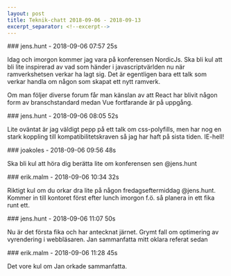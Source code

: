 ```yaml
---
layout: post
title: Teknik-chatt 2018-09-06 - 2018-09-13
excerpt_separator: <!--excerpt-->
---
```

<section class="message" markdown="1">
### jens.hunt - 2018-09-06 07:57 25s

Idag och imorgon kommer jag vara på konferensen NordicJs. Ska bli kul att bli lite inspirerad av vad som händer i javascriptvärlden nu när ramverkshetsen verkar ha lagt sig. Det är egentligen bara ett talk som verkar handla om någon som skapat ett nytt ramverk. 

Om man följer diverse forum får man känslan av att React har blivit någon form av branschstandard medan Vue fortfarande är på uppgång. 
</section>
<section class="message" markdown="1">
### jens.hunt - 2018-09-06 08:05 52s

Lite oväntat är jag väldigt pepp på ett talk om css-polyfills, men har nog en stark koppling till kompatibilitetskraven så jag har haft på sista tiden. IE-hell!  
</section>
<section class="message" markdown="1">
### joakoles - 2018-09-06 09:56 48s

Ska bli kul att höra dig berätta lite om konferensen sen @jens.hunt
</section>
<section class="message" markdown="1">
### erik.malm - 2018-09-06 10:34 32s

Riktigt kul om du orkar dra lite på någon fredagseftermiddag @jens.hunt.
Kommer in till kontoret först efter lunch imorgon f.ö. så planera in ett fika runt ett.
</section>
<section class="message" markdown="1">
### jens.hunt - 2018-09-06 11:07 50s

Nu är det första fika och har antecknat järnet. Grymt fall om optimering av vyrendering i webbläsaren. Jan sammanfatta mitt oklara referat sedan
</section>
<section class="message" markdown="1">
### erik.malm - 2018-09-06 11:28 45s

Det vore kul om Jan orkade sammanfatta.

<!--excerpt-->
</section>